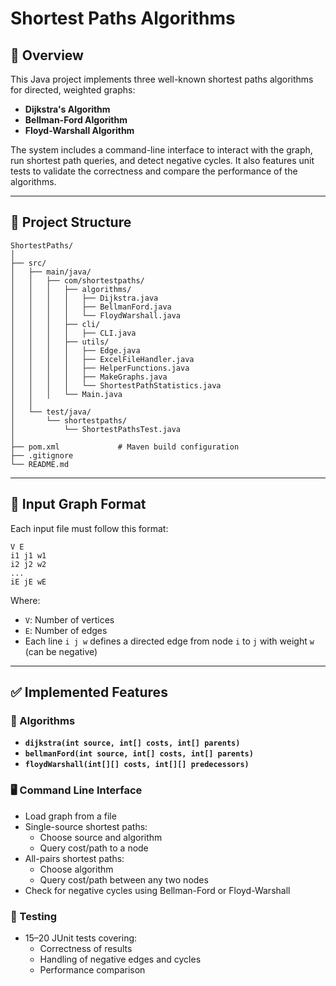# Shortest Paths Algorithms

## 📌 Overview

This Java project implements three well-known shortest paths algorithms for directed, weighted graphs:

- **Dijkstra's Algorithm**
- **Bellman-Ford Algorithm**
- **Floyd-Warshall Algorithm**

The system includes a command-line interface to interact with the graph, run shortest path queries, and detect negative cycles. It also features unit tests to validate the correctness and compare the performance of the algorithms.

---

## 📁 Project Structure

```
ShortestPaths/
│
├── src/
│   ├── main/java/
│   │   ├── com/shortestpaths/
│   │   │   ├── algorithms/
│   │   │   │   ├── Dijkstra.java
│   │   │   │   ├── BellmanFord.java
│   │   │   │   └── FloydWarshall.java
│   │   │   ├── cli/
│   │   │   │   ├── CLI.java
│   │   │   ├── utils/
│   │   │   │   ├── Edge.java
│   │   │   │   ├── ExcelFileHandler.java
│   │   │   │   ├── HelperFunctions.java
│   │   │   │   ├── MakeGraphs.java
│   │   │   │   └── ShortestPathStatistics.java
│   │   │   └── Main.java
│   │
│   └── test/java/
│       └── shortestpaths/
│           └── ShortestPathsTest.java
│
├── pom.xml             # Maven build configuration
├── .gitignore
└── README.md
```

---

## 📄 Input Graph Format

Each input file must follow this format:

```
V E
i1 j1 w1
i2 j2 w2
...
iE jE wE
```

Where:

- `V`: Number of vertices
- `E`: Number of edges
- Each line `i j w` defines a directed edge from node `i` to `j` with weight `w` (can be negative)

---

## ✅ Implemented Features

### 🧠 Algorithms

- **`dijkstra(int source, int[] costs, int[] parents)`**
- **`bellmanFord(int source, int[] costs, int[] parents)`**
- **`floydWarshall(int[][] costs, int[][] predecessors)`**

### 🖥️ Command Line Interface

- Load graph from a file
- Single-source shortest paths:
  - Choose source and algorithm
  - Query cost/path to a node
- All-pairs shortest paths:
  - Choose algorithm
  - Query cost/path between any two nodes
- Check for negative cycles using Bellman-Ford or Floyd-Warshall

### 🧪 Testing

- 15–20 JUnit tests covering:
  - Correctness of results
  - Handling of negative edges and cycles
  - Performance comparison
